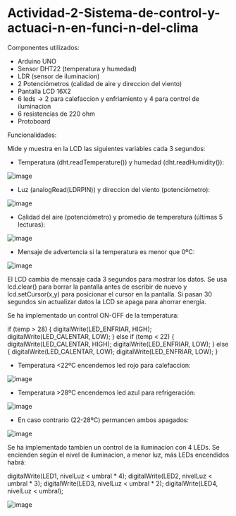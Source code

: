 # Actividad-2-Sistema-de-control-y-actuaci-n-en-funci-n-del-clima

Componentes utilizados:

  - Arduino UNO
  - Sensor DHT22 (temperatura y humedad)
  - LDR (sensor de iluminacion)
  - 2 Potenciómetros (calidad de aire y direccion del viento)
  - Pantalla LCD 16X2
  - 6 leds -> 2 para calefaccion y enfriamiento y 4 para control de iluminacion
  - 6 resistencias de 220 ohm
  - Protoboard

Funcionalidades:

Mide y muestra en la LCD las siguientes variables cada 3 segundos:

- Temperatura (dht.readTemperature()) y humedad (dht.readHumidity()):

![image](https://github.com/user-attachments/assets/8012a1cc-5ee0-4160-b040-327d10e25eda)

- Luz (analogRead(LDRPIN)) y direccion del viento (potenciómetro):

![image](https://github.com/user-attachments/assets/be1336c6-e01a-45e5-9a7c-d34de55dd4fe)

- Calidad del aire (potenciómetro) y promedio de temperatura (últimas 5 lecturas):

![image](https://github.com/user-attachments/assets/1927502d-27f1-430d-8720-44889008ab5b)

- Mensaje de advertencia si la temperatura es menor que 0ºC:

![image](https://github.com/user-attachments/assets/ccc9929e-3136-4dc0-9fb3-2f45a9de75fc)

El LCD cambia de mensaje cada 3 segundos para mostrar los datos. Se usa lcd.clear() para borrar la pantalla antes de escribir de nuevo y lcd.setCursor(x,y) para posicionar el cursor en la pantalla.
Si pasan 30 segundos sin actualizar datos la LCD se apaga para ahorrar energía.


Se ha implementado un control ON-OFF de la temperatura:

if (temp > 28) {
  digitalWrite(LED_ENFRIAR, HIGH);
  digitalWrite(LED_CALENTAR, LOW);
} else if (temp < 22) {
  digitalWrite(LED_CALENTAR, HIGH);
  digitalWrite(LED_ENFRIAR, LOW);
} else {
  digitalWrite(LED_CALENTAR, LOW);
  digitalWrite(LED_ENFRIAR, LOW);
}

- Temperatura <22ºC encendemos led rojo para calefaccion:

![image](https://github.com/user-attachments/assets/f82a261b-54ff-4109-8eaa-20678b469fed)

- Temperatura >28ºC encendemos led azul para refrigeración:

![image](https://github.com/user-attachments/assets/8e0952c1-2936-4e58-b4e1-65a94c021ae0)

- En caso contrario (22-28ºC) permancen ambos apagados:

![image](https://github.com/user-attachments/assets/f3a61908-6523-4b22-8c52-ab823b03dd25)

Se ha implementado tambien un control de la iluminacion con 4 LEDs. Se encienden según el nivel de iluminacion, a menor luz, más LEDs encendidos habrá:

digitalWrite(LED1, nivelLuz < umbral * 4);
digitalWrite(LED2, nivelLuz < umbral * 3);
digitalWrite(LED3, nivelLuz < umbral * 2);
digitalWrite(LED4, nivelLuz < umbral);

![image](https://github.com/user-attachments/assets/3c1859de-9f93-453f-a64a-cc0c81e93272)


